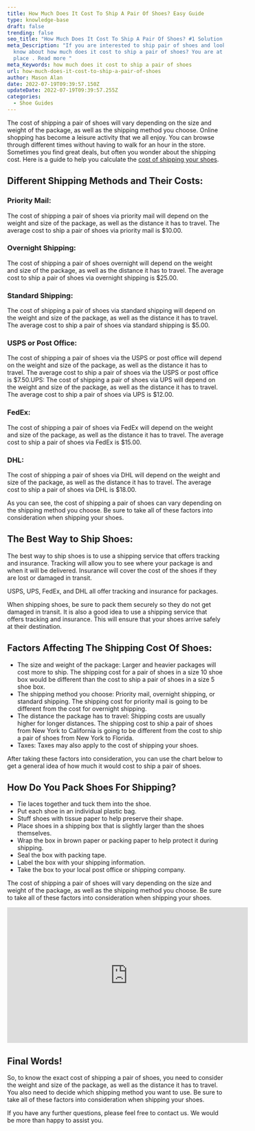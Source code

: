 ```yaml
---
title: How Much Does It Cost To Ship A Pair Of Shoes? Easy Guide
type: knowledge-base
draft: false
trending: false
seo_title: "How Much Does It Cost To Ship A Pair Of Shoes? #1 Solution 2022"
meta_Description: "If you are interested to ship pair of shoes and looking to
  know about how much does it cost to ship a pair of shoes? You are at ultimate
  place . Read more "
meta_Keywords: how much does it cost to ship a pair of shoes
url: how-much-does-it-cost-to-ship-a-pair-of-shoes
author: Mason Alan
date: 2022-07-19T09:39:57.150Z
updateDate: 2022-07-19T09:39:57.255Z
categories:
  - Shoe Guides
---
```

The cost of shipping a pair of shoes will vary depending on the size and weight of the package, as well as the shipping method you choose. Online shopping has become a leisure activity that we all enjoy. You can browse through different times without having to walk for an hour in the store. Sometimes you find great deals, but often you wonder about the shipping cost. Here is a guide to help you calculate the [cost of shipping your shoes](https://shoesspy.com/how-much-does-it-cost-to-ship-a-pair-of-shoes/).

## Different Shipping Methods and Their Costs:

### Priority Mail:

The cost of shipping a pair of shoes via priority mail will depend on the weight and size of the package, as well as the distance it has to travel. The average cost to ship a pair of shoes via priority mail is $10.00.

### Overnight Shipping:

The cost of shipping a pair of shoes overnight will depend on the weight and size of the package, as well as the distance it has to travel. The average cost to ship a pair of shoes via overnight shipping is $25.00.

### Standard Shipping:

The cost of shipping a pair of shoes via standard shipping will depend on the weight and size of the package, as well as the distance it has to travel. The average cost to ship a pair of shoes via standard shipping is $5.00.

### USPS or Post Office:

The cost of shipping a pair of shoes via the USPS or post office will depend on the weight and size of the package, as well as the distance it has to travel. The average cost to ship a pair of shoes via the USPS or post office is $7.50.UPS: The cost of shipping a pair of shoes via UPS will depend on the weight and size of the package, as well as the distance it has to travel. The average cost to ship a pair of shoes via UPS is $12.00.

### FedEx:

The cost of shipping a pair of shoes via FedEx will depend on the weight and size of the package, as well as the distance it has to travel. The average cost to ship a pair of shoes via FedEx is $15.00.

### DHL:

The cost of shipping a pair of shoes via DHL will depend on the weight and size of the package, as well as the distance it has to travel. The average cost to ship a pair of shoes via DHL is $18.00.

As you can see, the cost of shipping a pair of shoes can vary depending on the shipping method you choose. Be sure to take all of these factors into consideration when shipping your shoes.

## The Best Way to Ship Shoes:

The best way to ship shoes is to use a shipping service that offers tracking and insurance. Tracking will allow you to see where your package is and when it will be delivered. Insurance will cover the cost of the shoes if they are lost or damaged in transit.

USPS, UPS, FedEx, and DHL all offer tracking and insurance for packages.

When shipping shoes, be sure to pack them securely so they do not get damaged in transit. It is also a good idea to use a shipping service that offers tracking and insurance. This will ensure that your shoes arrive safely at their destination.

## Factors Affecting The Shipping Cost Of Shoes:

* The size and weight of the package: Larger and heavier packages will cost more to ship. The shipping cost for a pair of shoes in a size 10 shoe box would be different than the cost to ship a pair of shoes in a size 5 shoe box.
* The shipping method you choose: Priority mail, overnight shipping, or standard shipping. The shipping cost for priority mail is going to be different from the cost for overnight shipping.
* The distance the package has to travel: Shipping costs are usually higher for longer distances. The shipping cost to ship a pair of shoes from New York to California is going to be different from the cost to ship a pair of shoes from New York to Florida.
* Taxes: Taxes may also apply to the cost of shipping your shoes.

After taking these factors into consideration, you can use the chart below to get a general idea of how much it would cost to ship a pair of shoes.

## How Do You Pack Shoes For Shipping?

* Tie laces together and tuck them into the shoe.
* Put each shoe in an individual plastic bag.
* Stuff shoes with tissue paper to help preserve their shape.
* Place shoes in a shipping box that is slightly larger than the shoes themselves.
* Wrap the box in brown paper or packing paper to help protect it during shipping.
* Seal the box with packing tape.
* Label the box with your shipping information.
* Take the box to your local post office or shipping company.

The cost of shipping a pair of shoes will vary depending on the size and weight of the package, as well as the shipping method you choose. Be sure to take all of these factors into consideration when shipping your shoes.

<iframe width="560" height="315" src="https://www.youtube.com/embed/Y5G6BuzR4TI" title="YouTube video player" frameborder="0" allow="accelerometer; autoplay; clipboard-write; encrypted-media; gyroscope; picture-in-picture" allowfullscreen></iframe>

## Final Words!

So, to know the exact cost of shipping a pair of shoes, you need to consider the weight and size of the package, as well as the distance it has to travel. You also need to decide which shipping method you want to use. Be sure to take all of these factors into consideration when shipping your shoes.

If you have any further questions, please feel free to contact us. We would be more than happy to assist you.